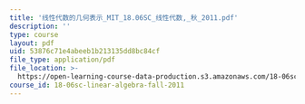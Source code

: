 ```yaml
---
title: '线性代数的几何表示_MIT_18.06SC_线性代数,_秋_2011.pdf'
description: ''
type: course
layout: pdf
uid: 53876c71e4abeeb1b213135dd8bc84cf
file_type: application/pdf
file_location: >-
  https://open-learning-course-data-production.s3.amazonaws.com/18-06sc-linear-algebra-fall-2011/53876c71e4abeeb1b213135dd8bc84cf_7ebf60274ee36570768451e04f558868793a_MIT_18.06SC_7ebf60274ee36570-_79cb_2011.pdf
course_id: 18-06sc-linear-algebra-fall-2011
---
```

